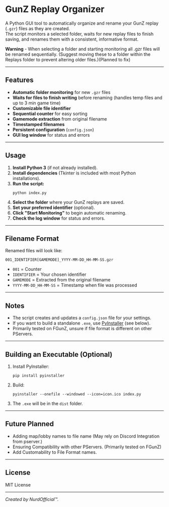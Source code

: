 # GunZ Replay Organizer

A Python GUI tool to automatically organize and rename your GunZ replay (`.gzr`) files as they are created.  
The script monitors a selected folder, waits for new replay files to finish saving, and renames them with a consistent, informative format.

**Warning** - When selecting a folder and starting monitoring all .gzr files will be renamed sequentially. (Suggest moving these to a folder within the Replays folder to prevent altering older files.)(Planned to fix)

---

## Features

- **Automatic folder monitoring** for new `.gzr` files
- **Waits for files to finish writing** before renaming (handles temp files and up to 3 min game time)
- **Customizable file identifier**
- **Sequential counter** for easy sorting
- **Gamemode extraction** from original filename
- **Timestamped filenames**
- **Persistent configuration** (`config.json`)
- **GUI log window** for status and errors

---

## Usage

1. **Install Python 3** (if not already installed).
2. **Install dependencies** (Tkinter is included with most Python installations).
3. **Run the script:**
   ```
   python index.py
   ```
4. **Select the folder** where your GunZ replays are saved.
5. **Set your preferred identifier** (optional).
6. **Click "Start Monitoring"** to begin automatic renaming.
7. **Check the log window** for status and errors.

---

## Filename Format

Renamed files will look like:
```
001_IDENTIFIER[GAMEMODE]_YYYY-MM-DD_HH-MM-SS.gzr
```
- `001` = Counter
- `IDENTIFIER` = Your chosen identifier
- `GAMEMODE` = Extracted from the original filename
- `YYYY-MM-DD_HH-MM-SS` = Timestamp when file was processed

---

## Notes

- The script creates and updates a `config.json` file for your settings.
- If you want to build a standalone `.exe`, use [PyInstaller](https://pyinstaller.org/) (see below).
- Primarily tested on FGunZ, unsure if file format is different on other PServers.

---

## Building an Executable (Optional)

1. Install PyInstaller:
   ```
   pip install pyinstaller
   ```
2. Build:
   ```
   pyinstaller --onefile --windowed --icon=icon.ico index.py
   ```
3. The `.exe` will be in the `dist` folder.


---
## Future Planned

- Adding map/lobby names to file name (May rely on Discord Integration from pserver.)
- Ensuring Compatibility with other PServers. (Primarily tested on FGunZ)
- Add Customability to File Format names.

---

## License

MIT License

---

*Created by NurdOfficial™.*